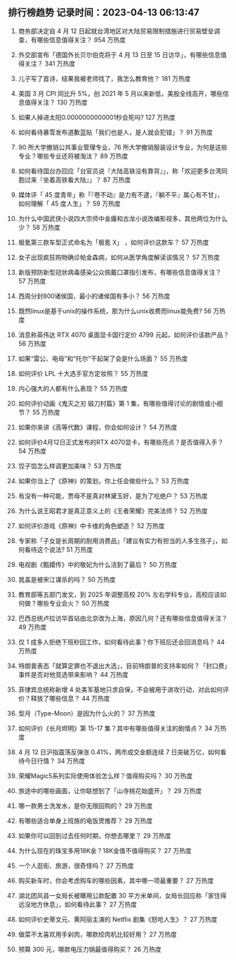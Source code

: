 
## 排行榜趋势 记录时间：2023-04-13 06:13:47
  
  1. 商务部决定自 4 月 12 日起就台湾地区对大陆贸易限制措施进行贸易壁垒调查，有哪些信息值得关注？ 954 万热度
    
  2. 外交部宣布「德国外长贝尔伯克将于 4 月 13 日至 15 日访华」，有哪些信息值得关注？ 341 万热度
    
  3. 儿子写了首诗，结果我被老师找了，我怎么教育他？ 181 万热度
    
  4. 美国 3 月 CPI 同比升 5%，创 2021 年 5 月以来新低，美股全线高开，哪些信息值得关注？ 130 万热度
    
  5. 如果人掉进太阳0.0000000000001秒会死吗? 127 万热度
    
  6. 如何看待暴雪发布道歉蓝贴「我们也是人，是人就会犯错」？ 91 万热度
    
  7. 90 所大学撤销公共事业管理专业，76 所大学撤销服装设计专业，为何是这些专业？哪些专业还将被淘汰？ 89 万热度
    
  8. 如何看待国台办回应「台官员说『大陆高铁没有靠背』」，称「欢迎更多台湾同胞过来『坐着高铁看大陆』」？ 87 万热度
    
  9. 媒体评「 45 度青年」称「『卷不动』是力有不逮，『躺不平』属心有不甘」，如何理解「 45 度人生」？ 59 万热度
    
  10. 为什么中国武侠小说四大宗师中金庸和古龙小说改编影视多，其他两位为什么少？ 58 万热度
    
  11. 极氪第三款车型正式命名为「极氪 X」 ，如何评价这款车？ 57 万热度
    
  12. 女子出现疯狂购物确诊帕金森病，如何从医学角度解读该情况？ 57 万热度
    
  13. 新版预防新型冠状病毒感染公众佩戴口罩指引发布，有哪些信息值得关注？ 57 万热度
    
  14. 西周分封800诸侯国，最小的诸侯国有多小？ 56 万热度
    
  15. 既然linux是基于unix的操作系统，那为什么unix收费而linux能免费? 56 万热度
    
  16. 消息称英伟达 RTX 4070 桌面显卡国行定价 4799 元起，如何评价该款产品？ 56 万热度
    
  17. 如果“雷公、电母”和“托尔”干起架了会是什么场面？ 55 万热度
    
  18. 如何评价 LPL 十大选手官方定妆照？ 55 万热度
    
  19. 内心强大的人都有什么表现？ 55 万热度
    
  20. 如何评价动画《鬼灭之刃 锻刀村篇》第 1 集，有哪些值得讨论的剧情或小细节？ 55 万热度
    
  21. 如果你来讲《高等代数》课程，你会如何设计？ 54 万热度
    
  22. 如何评价4月12日正式发布的RTX 4070显卡，有哪些亮点？是否值得入手？ 54 万热度
    
  23. 饺子馅怎么样调更加美味？ 53 万热度
    
  24. 如果你当上了《原神》的策划，你上任会做些什么？ 53 万热度
    
  25. 有没有一种可能，贾母不是真对林黛玉好，是为了吃绝户？ 53 万热度
    
  26. 为什么说王昭君才是真正意义上的《王者荣耀》完美法师？ 52 万热度
    
  27. 如何评价游戏《原神》中卡维的角色塑造？ 52 万热度
    
  28. 专家称「子女是长周期的耐用消费品」「建议有实力有担当的人多生孩子」，如何看待这个说法? 51 万热度
    
  29. 电视剧《甄嬛传》中的敬妃为什么活到了最后？ 50 万热度
    
  30. 晁盖是被宋江谋杀的吗？ 50 万热度
    
  31. 教育部等五部门发文，到 2025 年调整高校 20% 左右学科专业，高校应该如何做？哪些专业会火？ 50 万热度
    
  32. 巴西总统卢拉访华首站由北京改为上海，原因几何？还有哪些信息值得关注？ 49 万热度
    
  33. 仅 1 成多人拒绝下班秒回工作，如何看待此事？你下班后还会回消息吗？ 44 万热度
    
  34. 特朗普表态「就算定罪也不退出大选」，目前特朗普的支持率如何？「封口费」事件是否对他竞选带来影响？ 44 万热度
    
  35. 菲律宾总统称新增 4 处美军基地只求自保，不会被用于进攻行动，对此如何评价？释放了哪些信息？ 44 万热度
    
  36. 型月（Type-Moon）是因为什么火的？ 37 万热度
    
  37. 如何评价《长月烬明》第 15-17 集？其中有哪些值得关注的剧情点？ 34 万热度
    
  38. 4 月 12 日沪指震荡反弹涨 0.41%，两市成交金额连续 7 日突破万亿，如何看待今日行情？ 34 万热度
    
  39. 荣耀Magic5系列实际使用体验怎么样？值得购买吗？ 30 万热度
    
  40. 旅途中的哪些画面，让你联想到了「山寺桃花始盛开」？ 29 万热度
    
  41. 哪一款男士洗发水，是你无限回购的？ 29 万热度
    
  42. 有哪些适合单身上班族的电饭煲推荐？ 29 万热度
    
  43. 如果你可以回到过去任何时期，你想去哪里？ 29 万热度
    
  44. 为什么现在的珠宝多用18K金？18K金值不值得购买？ 27 万热度
    
  45. 一个人逛街、旅游，很奇怪吗？ 27 万热度
    
  46. 购买新车时，你会考虑购车的哪些因素，其中哪一项最重要？ 27 万热度
    
  47. 湖北团风县一女局长被曝用公款配置 30 平方米单间，女局长回应称「家住得远没地方休息」，如何看待此事？ 27 万热度
    
  48. 如何评价史蒂文元、黄阿丽主演的 Netflix 剧集《怒呛人生》？ 27 万热度
    
  49. 做菜不太喜欢用手剁肉，哪款绞肉机比较好用？ 27 万热度
    
  50. 预算 300 元，哪款电压力锅最值得购买？ 26 万热度
    